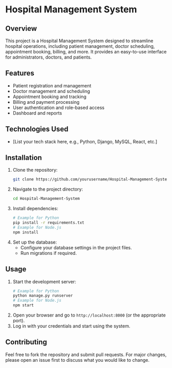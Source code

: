 # Hospital Management System

## Overview
This project is a Hospital Management System designed to streamline hospital operations, including patient management, doctor scheduling, appointment booking, billing, and more. It provides an easy-to-use interface for administrators, doctors, and patients.

## Features
- Patient registration and management
- Doctor management and scheduling
- Appointment booking and tracking
- Billing and payment processing
- User authentication and role-based access
- Dashboard and reports

## Technologies Used
- [List your tech stack here, e.g., Python, Django, MySQL, React, etc.]

## Installation
1. Clone the repository:
   ```bash
   git clone https://github.com/yourusername/Hospital-Management-System.git
   ```
2. Navigate to the project directory:
   ```bash
   cd Hospital-Management-System
   ```
3. Install dependencies:
   ```bash
   # Example for Python
   pip install -r requirements.txt
   # Example for Node.js
   npm install
   ```
4. Set up the database:
   - Configure your database settings in the project files.
   - Run migrations if required.

## Usage
1. Start the development server:
   ```bash
   # Example for Python
   python manage.py runserver
   # Example for Node.js
   npm start
   ```
2. Open your browser and go to `http://localhost:8000` (or the appropriate port).
3. Log in with your credentials and start using the system.

## Contributing
Feel free to fork the repository and submit pull requests. For major changes, please open an issue first to discuss what you would like to change.

